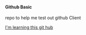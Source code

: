 #### Github Basic
repo to help me test out github Client

[I'm learning this git hub](https://www.google.com)
